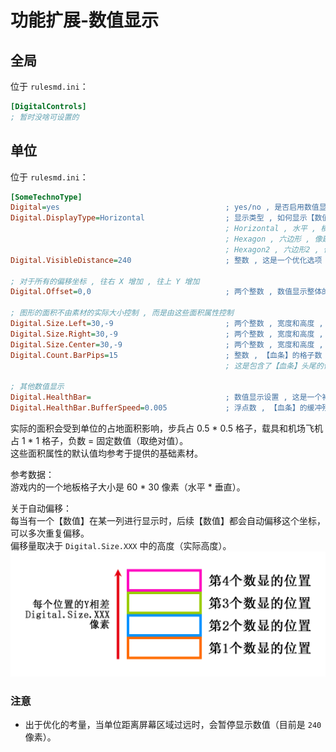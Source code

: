 # 功能扩展-数值显示

## 全局

位于 `rulesmd.ini`：

```ini
[DigitalControls]
; 暂时没啥可设置的
```



## 单位

位于 `rulesmd.ini`：

```ini
[SomeTechnoType]
Digital=yes                                     ; yes/no , 是否启用数值显示 , 默认值是 yes
Digital.DisplayType=Horizontal                  ; 显示类型 , 如何显示【数值】 , 默认值是 Horizontal (不区分大小写)
                                                ; Horizontal , 水平 , 横着显示【字符】
                                                ; Hexagon , 六边形 , 像建筑血条那样的倾斜
                                                ; Hexagon2 , 六边形2 , 像建筑血条那样的倾斜 , 只不过是在右侧的
Digital.VisibleDistance=240                     ; 整数 , 这是一个优化选项 , 当单位距离屏幕超过这个距离时停止绘制 , 可以是负数 , 默认值是 240 , 单位 : 像素

; 对于所有的偏移坐标 , 往右 X 增加 , 往上 Y 增加
Digital.Offset=0,0                              ; 两个整数 , 数值显示整体的偏移坐标 , 默认值是 0,0 , 单位 : 像素

; 图形的面积不由素材的实际大小控制 , 而是由这些面积属性控制
Digital.Size.Left=30,-9                         ; 两个整数 , 宽度和高度 , 左侧列的面积 , 用于计算对齐和自动偏移 , 默认值是 30,-9 (参考于提供的基础素材) , 单位 : 像素/格子
Digital.Size.Right=30,-9                        ; 两个整数 , 宽度和高度 , 右侧列的面积 , 用于计算对齐和自动偏移 , 默认值是 30,-9 (参考于提供的基础素材) , 单位 : 像素/格子
Digital.Size.Center=30,-9                       ; 两个整数 , 宽度和高度 , 中间列的面积 , 用于计算对齐和自动偏移 , 默认值是 30,-9 (参考于提供的基础素材) , 单位 : 像素/格子
Digital.Count.BarPips=15                        ; 整数 , 【血条】的格子数 , 由于建筑面积可能是不规则的 , 因此这是半格的量 , 默认值是 15 (参考于提供的基础素材) , 单位 : 个/半个格子
                                                ; 这是包含了【血条】头尾的值 , 因此这个值不能小于 3 (绝对值) , 否则不会显示 , 正数 = 按照面积计算 , 负数 = 固定数量 (取绝对值)

; 其他数值显示
Digital.HealthBar=                              ; 数值显示设置 , 这是一个补充项 , 想隐藏原来的血条需要搭配 Misc.HideHealthBar=yes 使用 , 不设置不显示 , 默认值是 空
Digital.HealthBar.BufferSpeed=0.005             ; 浮点数 , 【血条】的缓冲残影的消失速度 , 速度是每帧减少的百分比 , 0.005 意味着每帧减少 0.5% , 200 帧会掉空 , 默认值是 0.005 , 单位 : 比例/帧
```

实际的面积会受到单位的占地面积影响，步兵占 0.5 * 0.5 格子，载具和机场飞机占 1 * 1 格子，负数 = 固定数值（取绝对值）。  
这些面积属性的默认值均参考于提供的基础素材。

参考数据：  
游戏内的一个地板格子大小是 60 * 30 像素（水平 * 垂直）。

关于自动偏移：  
每当有一个【数值】在某一列进行显示时，后续【数值】都会自动偏移这个坐标，可以多次重复偏移。  
偏移量取决于 `Digital.Size.XXX` 中的高度（实际高度）。  
![自动偏移](/图片/数值显示_自动偏移.png)

### 注意

* 出于优化的考量，当单位距离屏幕区域过远时，会暂停显示数值（目前是 `240` 像素）。
